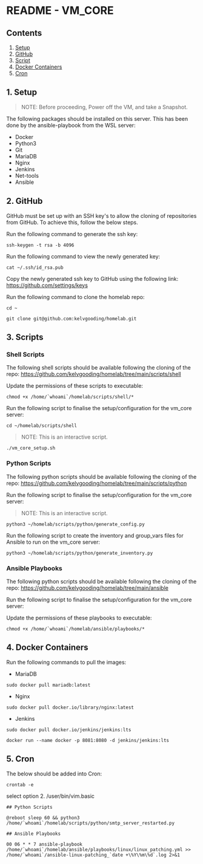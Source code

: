 # README - VM_CORE

## Contents

1. [Setup](#1-setup)
2. [GitHub](#2-github)
3. [Script](#3-script)
4. [Docker Containers](#4-docker-containers)
5. [Cron](#5-cron)

## 1. Setup

> NOTE: Before proceeding, Power off the VM, and take a Snapshot.

The following packages should be installed on this server. This has been done by the ansible-playbook from the WSL server:

- Docker
- Python3
- Git
- MariaDB
- Nginx
- Jenkins
- Net-tools
- Ansible

## 2. GitHub

GitHub must be set up with an SSH key's to allow the cloning of repositories from GitHub. To achieve this, follow the below steps.

Run the following command to generate the ssh key:

```
ssh-keygen -t rsa -b 4096
```

Run the following command to view the newly generated key:

```
cat ~/.ssh/id_rsa.pub
```

Copy the newly generated ssh key to GitHub using the following link: https://github.com/settings/keys

Run the following command to clone the homelab repo:

```
cd ~
```
```
git clone git@github.com:kelvgooding/homelab.git
```

## 3. Scripts

### Shell Scripts

The following shell scripts should be available following the cloning of the repo: https://github.com/kelvgooding/homelab/tree/main/scripts/shell

Update the permissions of these scripts to executable:

```
chmod +x /home/`whoami`/homelab/scripts/shell/*
```

Run the following script to finalise the setup/configuration for the vm_core server:

```
cd ~/homelab/scripts/shell
```

> NOTE: This is an interactive script.

```
./vm_core_setup.sh
```

### Python Scripts

The following python scripts should be available following the cloning of the repo: https://github.com/kelvgooding/homelab/tree/main/scripts/python

Run the following script to finalise the setup/configuration for the vm_core server:

> NOTE: This is an interactive script.

```
python3 ~/homelab/scripts/python/generate_config.py
```

Run the following script to create the inventory and group_vars files for Ansible to run on the vm_core server:

```
python3 ~/homelab/scripts/python/generate_inventory.py
```

### Ansible Playbooks

The following python scripts should be available following the cloning of the repo: https://github.com/kelvgooding/homelab/tree/main/ansible

Run the following script to finalise the setup/configuration for the vm_core server:

Update the permissions of these playbooks to executable:

```
chmod +x /home/`whoami`/homelab/ansible/playbooks/*
```

## 4. Docker Containers

Run the following commands to pull the images:

- MariaDB
```
sudo docker pull mariadb:latest
```

- Nginx

```
sudo docker pull docker.io/library/nginx:latest
```

- Jenkins

```
sudo docker pull docker.io/jenkins/jenkins:lts
```
```
docker run --name docker -p 8081:8080 -d jenkins/jenkins:lts
```

## 5. Cron

The below should be added into Cron:

```
crontab -e
```
select option 2. /user/bin/vim.basic

```
## Python Scripts

@reboot sleep 60 && python3 /home/`whoami`/homelab/scripts/python/smtp_server_restarted.py

## Ansible Playbooks

00 06 * * 7 ansible-playbook /home/`whoami`/homelab/ansible/playbooks/linux/linux_patching.yml >> /home/`whoami`/ansible-linux-patching_`date +\%Y\%m\%d`.log 2>&1

```